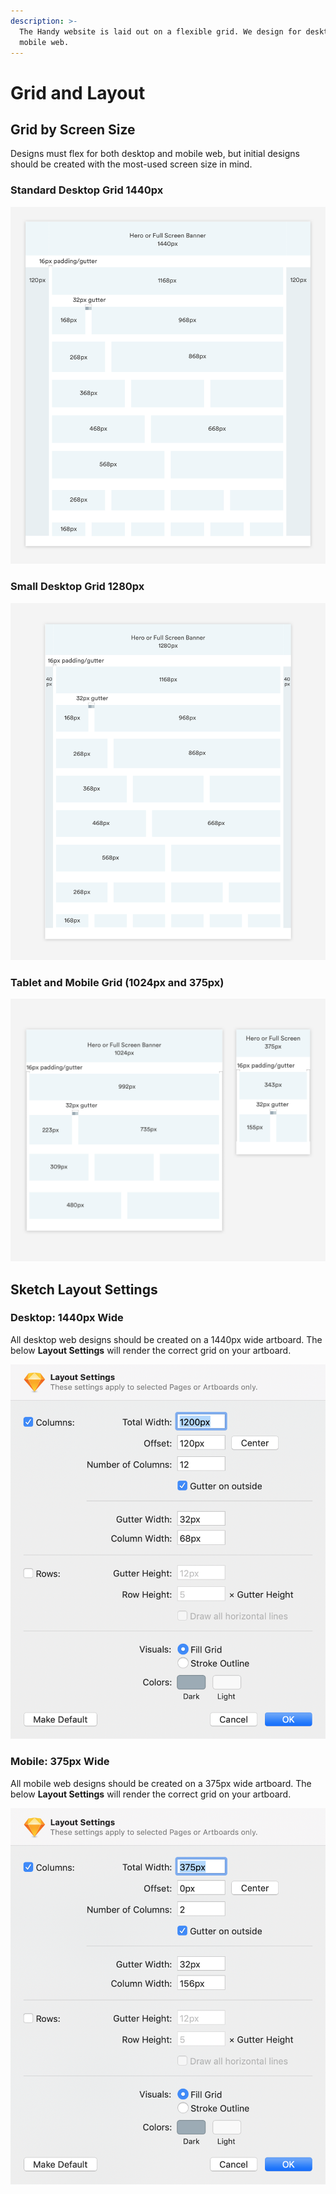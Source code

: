 ```yaml
---
description: >-
  The Handy website is laid out on a flexible grid. We design for desktop and
  mobile web.
---
```


# Grid and Layout

## Grid by Screen Size

Designs must flex for both desktop and mobile web, but initial designs should be created with the most-used screen size in mind. 

### Standard Desktop Grid 1440px

![This is our standard grid for desktop web designs. ](../.gitbook/assets/full-screen.png)

### Small Desktop Grid 1280px

![This is the smallest screen size where original content and layout sizes can be maintained.](../.gitbook/assets/small-desktop.png)

### Tablet and Mobile Grid \(1024px and 375px\)

![We break from the desktop grid to the mobile grid when the browser reaches 640px or less. ](../.gitbook/assets/tablet-phone.png)

## Sketch Layout Settings

### Desktop: 1440px Wide

All desktop web designs should be created on a 1440px wide artboard. The below **Layout Settings** will render the correct grid on your artboard.

![](../.gitbook/assets/sketch-desktop.png)

### Mobile: 375px Wide

All mobile web designs should be created on a 375px wide artboard. The below **Layout Settings** will render the correct grid on your artboard.

![](../.gitbook/assets/sketch-mobile.png)

